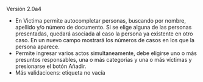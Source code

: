 
Versión 2.0a4
* En Victima permite autocompletar personas, buscando por nombre, apellido y/o número de documento.  Si se elige alguna de las personas presentadas, quedará asociada al caso la persona ya existente en otro caso.  En un nuevo campo mostrará los números de casos en los que la persona aparece.
* Permite ingresar varios actos simultaneamente, debe eligirse uno o más presuntos responsables, una o más categorias y una o más víctimas y presionarse el botón Añadir.
* Más validacioens: etiqueta no vacía
